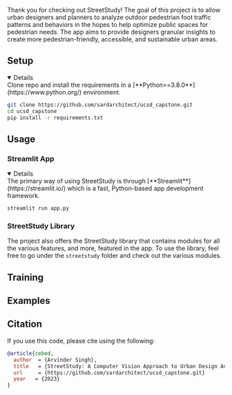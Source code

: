 Thank you for checking out StreetStudy! 
The goal of this project is to allow urban designers and planners to analyze outdoor pedestrian foot traffic patterns and behaviors in the hopes
to help optimize public spaces for pedestrian needs. The app aims to provide designers granular insights to 
create more pedestrian-friendly, accessible, and sustainable urban areas.

## Setup
<details open>
Clone repo and install the requirements in a [**Python>=3.8.0**] (https://www.python.org/) environment.

```bash
git clone https://github.com/sardarchitect/ucsd_capstone.git
cd ucsd_capstone
pip install -r requirements.txt
```
</details>

## Usage
### Streamlit App
<details open>
The primary way of using StreetStudy is through [**Streamlit**](https://streamlit.io/) which is a fast, Python-based app development framework.

```bash
streamlit run app.py
```
</details>

### StreetStudy Library
The project also offers the StreetStudy library that contains modules for all the various features, and more, featured in the app.
To use the library, feel free to go under the `streetstudy` folder and check out the various modules.

## Training

## Examples

## Citation
If you use this code, please cite using the following:

```bibtex
@article{cebed,
  author  = {Arvinder Singh},
  title   = {StreetStudy: A Computer Vision Approach to Urban Design Analysis},
  url     = {https://github.com/sardarchitect/ucsd_capstone.git}
  year   = {2023}
}
```